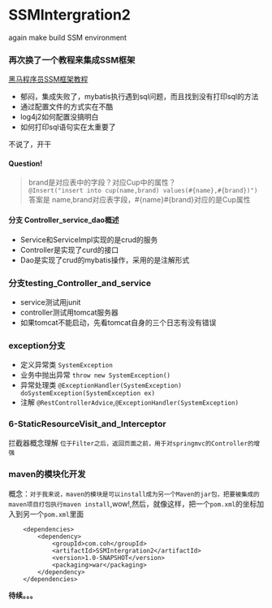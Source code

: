 # SSMIntergration2
again make build SSM environment


### 再次换了一个教程来集成SSM框架
[黑马程序员SSM框架教程](https://www.bilibili.com/video/BV1Fi4y1S7ix/?p=59&share_source=copy_web&vd_source=4ab8c0bacabe264ca7fc26a04c087e55)
- 郁闷，集成失败了，mybatis执行遇到sql问题，而且找到没有打印sql的方法
- 通过配置文件的方式实在不酷
- log4j2如何配置没搞明白
- 如何打印sql语句实在太重要了

不说了，开干

#### Question! 
>brand是对应表中的字段？对应Cup中的属性？  
>`@Insert("insert into cup(name,brand) values(#{name},#{brand})")`  
> 答案是 name,brand对应表字段，#{name}#{brand}对应的是Cup属性 


#### 分支 Controller_service_dao概述

- Service和ServiceImpl实现的是crud的服务
- Controller是实现了curd的接口
- Dao是实现了crud的mybatis操作，采用的是注解形式


### 分支testing_Controller_and_service

- service测试用junit
- controller测试用tomcat服务器
- 如果tomcat不能启动，先看tomcat自身的三个日志有没有错误



### exception分支

- 定义异常类 `SystemException`
- 业务中抛出异常 `throw new SystemException()`
- 异常处理类 `@ExceptionHandler(SystemException) doSystemException(SystemException ex)`
- 注解 `@RestControllerAdvice`,`@ExceptionHandler(SystemException) `


### 6-StaticResourceVisit_and_Interceptor
拦截器概念理解
`位于Filter之后，返回页面之前，用于对springmvc的Controller的增强` 



### maven的模块化开发
概念：`对于我来说，maven的模块是可以install成为另一个Maven的jar包，把要被集成的maven项目打包执行maven install`,wow!,然后，就像这样，把一个`pom.xml`的坐标加入到另一个`pom.xml`里面
```pom
    <dependencies>
        <dependency>
            <groupId>com.coh</groupId>
            <artifactId>SSMIntergration2</artifactId>
            <version>1.0-SNAPSHOT</version>
            <packaging>war</packaging>
        </dependency>
    </dependencies>

```

**待续。。。**